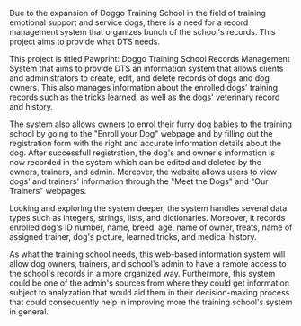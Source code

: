 Due to the expansion of Doggo Training School in the field of training emotional support and service dogs, there is a need for a record management system that organizes bunch of the school's records. This project aims to provide what DTS needs.

This project is titled Pawprint: Doggo Training School Records Management System that aims to provide DTS an information system that allows clients and administrators to create, edit, and delete records of dogs and dog owners. This also manages information about the enrolled dogs' training records such as the tricks learned, as well as the dogs' veterinary record and history.

The system also allows owners to enrol their furry dog babies to the training school by going to the "Enroll your Dog" webpage and by filling out the registration form with the right and accurate information details about the dog. After successfull registration, the dog's and owner's information is now recorded in the system which can be edited and deleted by the owners, trainers, and admin. Moreover, the website allows users to view dogs' and trainers' information through the "Meet the Dogs" and "Our Trainers" webpages.

Looking and exploring the system deeper, the system handles several data types such as integers, strings, lists, and dictionaries. Moreover, it records enrolled dog's ID number, name, breed, age, name of owner, treats, name of assigned trainer, dog's picture, learned tricks, and medical history. 

As what the training school needs, this web-based information system will allow dog owners, trainers, and school's admin to have a remote access to the school's records in a more organized way. Furthermore, this system could be one of the admin's sources from where they could get information subject to analyzation that would aid them in their decision-making process that could consequently help in improving more the training school's system in general. 

